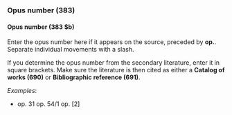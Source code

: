 ### Opus number (383)

#### Opus number (383 $b)
Enter the opus number here if it appears on the source, preceded by **op.**. Separate individual movements with a slash.

If you determine the opus number from the secondary literature, enter it in square brackets. Make sure the literature is
then cited as either a **Catalog of works (690)** or **Bibliographic reference (691)**.

_Examples_:

- op. 31 op. 54/1 op. [2]
